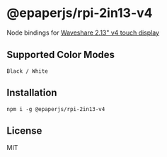 # @epaperjs/rpi-2in13-v4

Node bindings for [Waveshare 2.13" v4 touch display](https://www.waveshare.com/wiki/2.13inch_Touch_e-Paper_HAT)

## Supported Color Modes

`Black / White`

## Installation

```
npm i -g @epaperjs/rpi-2in13-v4
```

## License

MIT
